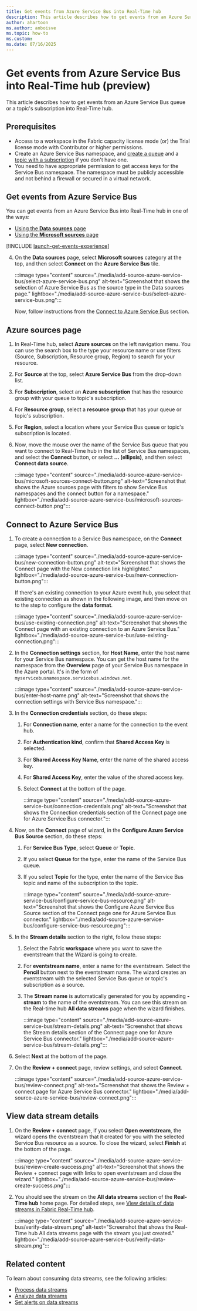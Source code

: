```yaml
---
title: Get events from Azure Service Bus into Real-Time hub
description: This article describes how to get events from an Azure Service Bus queue or topic's subscription in Real-Time hub.
author: ahartoon
ms.author: anboisve
ms.topic: how-to
ms.custom:
ms.date: 07/16/2025
---
```


# Get events from Azure Service Bus into Real-Time hub (preview)
This article describes how to get events from an Azure Service Bus queue or a topic's subscription into Real-Time hub.



## Prerequisites

- Access to a workspace in the Fabric capacity license mode (or) the Trial license mode with Contributor or higher permissions. 
- Create an Azure Service Bus namespace, and [create a queue](/azure/service-bus-messaging/service-bus-quickstart-portal) and a [topic with a subscription](/azure/service-bus-messaging/service-bus-quickstart-topics-subscriptions-portal) if you don't have one.
- You need to have appropriate permission to get access keys for the Service Bus namespace. The namespace must be publicly accessible and not behind a firewall or secured in a virtual network.

## Get events from Azure Service Bus

You can get events from an Azure Service Bus into Real-Time hub in one of the ways:

- [Using the **Data sources** page](#data-sources-page)
- [Using the **Microsoft sources** page](#microsoft-sources-page)

[!INCLUDE [launch-get-events-experience](./includes/launch-get-events-experience.md)]

4. On the **Data sources** page, select **Microsoft sources** category at the top, and then select **Connect** on the **Azure Service Bus** tile. 

    :::image type="content" source="./media/add-source-azure-service-bus/select-azure-service-bus.png" alt-text="Screenshot that shows the selection of Azure Service Bus as the source type in the Data sources page." lightbox="./media/add-source-azure-service-bus/select-azure-service-bus.png":::
    
    Now, follow instructions from the [Connect to Azure Service Bus](#connect-to-azure-service-bus) section.

## Azure sources page

1. In Real-Time hub, select **Azure sources** on the left navigation menu. You can use the search box to the type your resource name or use filters (Source, Subscription, Resource group, Region) to search for your resource. 
1. For **Source** at the top, select **Azure Service Bus** from the drop-down list. 
1. For **Subscription**, select an **Azure subscription** that has the resource group with your queue to topic's subscription.
1. For **Resource group**, select a **resource group** that has your queue or topic's subscription.
1. For **Region**, select a location where your Service Bus queue or topic's subscription is located.
1. Now, move the mouse over the name of the Service Bus queue that you want to connect to Real-Time hub in the list of Service Bus namespaces, and select the **Connect** button, or select **... (ellipsis)**, and then select **Connect data source**.

    :::image type="content" source="./media/add-source-azure-service-bus/microsoft-sources-connect-button.png" alt-text="Screenshot that shows the Azure sources page with filters to show Service Bus namespaces and the connect button for a namespace." lightbox="./media/add-source-azure-service-bus/microsoft-sources-connect-button.png":::

## Connect to Azure Service Bus

1. To create a connection to a Service Bus namespace, on the **Connect** page, select **New connection**.

    :::image type="content" source="./media/add-source-azure-service-bus/new-connection-button.png" alt-text="Screenshot that shows the Connect page with the New connection link highlighted." lightbox="./media/add-source-azure-service-bus/new-connection-button.png":::     

    If there's an existing connection to your Azure event hub, you select that existing connection as shown in the following image, and then move on to the step to configure the **data format**.

    :::image type="content" source="./media/add-source-azure-service-bus/use-existing-connection.png" alt-text="Screenshot that shows the Connect page with an existing connection to an Azure Service Bus." lightbox="./media/add-source-azure-service-bus/use-existing-connection.png":::    
1. In the **Connection settings** section, for **Host Name**, enter the host name for your Service Bus namespace. You can get the host name for the namespace from the **Overview** page of your Service Bus namespace in the Azure portal. It's in the form of `myservicebusnamespace.servicebus.windows.net`. 

    :::image type="content" source="./media/add-source-azure-service-bus/enter-host-name.png" alt-text="Screenshot that shows the connection settings with Service Bus namespace.":::
1. In the **Connection credentials** section, do these steps:
    1. For **Connection name**, enter a name for the connection to the event hub.
    1. For **Authentication kind**, confirm that **Shared Access Key** is selected.
    1. For **Shared Access Key Name**, enter the name of the shared access key.
    1. For **Shared Access Key**, enter the value of the shared access key.                  
    1. Select **Connect** at the bottom of the page.
        
        :::image type="content" source="./media/add-source-azure-service-bus/connection-credentials.png" alt-text="Screenshot that shows the Connection credentials section of the Connect page one for Azure Service Bus connector.":::
1. Now, on the **Connect** page of wizard, in the **Configure Azure Service Bus Source** section, do these steps:
    1. For **Service Bus Type**, select **Queue** or **Topic**. 
    1. If you select **Queue** for the type, enter the name of the Service Bus queue. 
    1. If you select **Topic** for the type, enter the name of the Service Bus topic and name of the subscription to the topic. 

        :::image type="content" source="./media/add-source-azure-service-bus/configure-service-bus-resource.png" alt-text="Screenshot that shows the Configure Azure Service Bus Source section of the Connect page one for Azure Service Bus connector." lightbox="./media/add-source-azure-service-bus/configure-service-bus-resource.png":::        
1. In the **Stream details** section to the right, follow these steps:
    1. Select the Fabric **workspace** where you want to save the eventstream that the Wizard is going to create.
    1. For **eventstream name**, enter a name for the eventstream. Select the **Pencil** button next to the eventstream name. The wizard creates an eventstream with the selected Service Bus queue or topic's subscription as a source.
    1. The **Stream name** is automatically generated for you by appending **-stream** to the name of the eventstream. You can see this stream on the Real-time hub **All data streams** page when the wizard finishes.  
    
        :::image type="content" source="./media/add-source-azure-service-bus/stream-details.png" alt-text="Screenshot that shows the Stream details section of the Connect page one for Azure Service Bus connector." lightbox="./media/add-source-azure-service-bus/stream-details.png":::       
1. Select **Next** at the bottom of the page.
1. On the **Review + connect** page, review settings, and select **Connect**.

    :::image type="content" source="./media/add-source-azure-service-bus/review-connect.png" alt-text="Screenshot that shows the Review + connect page for Azure Service Bus connector." lightbox="./media/add-source-azure-service-bus/review-connect.png":::        

## View data stream details
1. On the **Review + connect** page, if you select **Open eventstream**, the wizard opens the eventstream that it created for you with the selected Service Bus resource as a source. To close the wizard, select **Finish** at the bottom of the page.

    :::image type="content" source="./media/add-source-azure-service-bus/review-create-success.png" alt-text="Screenshot that shows the Review + connect page with links to open eventstream and close the wizard." lightbox="./media/add-source-azure-service-bus/review-create-success.png":::
2. You should see the stream on the **All data streams** section of the **Real-Time hub** home page. For detailed steps, see [View details of data streams in Fabric Real-Time hub](view-data-stream-details.md).

    :::image type="content" source="./media/add-source-azure-service-bus/verify-data-stream.png" alt-text="Screenshot that shows the Real-Time hub All data streams page with the stream you just created." lightbox="./media/add-source-azure-service-bus/verify-data-stream.png":::

## Related content

To learn about consuming data streams, see the following articles:

- [Process data streams](process-data-streams-using-transformations.md)
- [Analyze data streams](analyze-data-streams-using-kql-table-queries.md)
- [Set alerts on data streams](set-alerts-data-streams.md)
